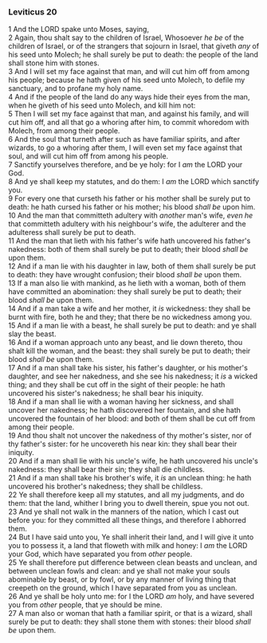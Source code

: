 ### Leviticus 20

1 And the LORD spake unto Moses, saying,  
2 Again, thou shalt say to the children of Israel, Whosoever *he be* of the children of Israel, or of the strangers that sojourn in Israel, that giveth *any* of his seed unto Molech; he shall surely be put to death: the people of the land shall stone him with stones.  
3 And I will set my face against that man, and will cut him off from among his people; because he hath given of his seed unto Molech, to defile my sanctuary, and to profane my holy name.  
4 And if the people of the land do any ways hide their eyes from the man, when he giveth of his seed unto Molech, and kill him not:  
5 Then I will set my face against that man, and against his family, and will cut him off, and all that go a whoring after him, to commit whoredom with Molech, from among their people.  
6 And the soul that turneth after such as have familiar spirits, and after wizards, to go a whoring after them, I will even set my face against that soul, and will cut him off from among his people.  
7 Sanctify yourselves therefore, and be ye holy: for I *am* the LORD your God.  
8 And ye shall keep my statutes, and do them: I *am* the LORD which sanctify you.  
9 For every one that curseth his father or his mother shall be surely put to death: he hath cursed his father or his mother; his blood *shall be* upon him.  
10 And the man that committeth adultery with *another* man's wife, *even he* that committeth adultery with his neighbour's wife, the adulterer and the adulteress shall surely be put to death.  
11 And the man that lieth with his father's wife hath uncovered his father's nakedness: both of them shall surely be put to death; their blood *shall be* upon them.  
12 And if a man lie with his daughter in law, both of them shall surely be put to death: they have wrought confusion; their blood *shall be* upon them.  
13 If a man also lie with mankind, as he lieth with a woman, both of them have committed an abomination: they shall surely be put to death; their blood *shall be* upon them.  
14 And if a man take a wife and her mother, it *is* wickedness: they shall be burnt with fire, both he and they; that there be no wickedness among you.  
15 And if a man lie with a beast, he shall surely be put to death: and ye shall slay the beast.  
16 And if a woman approach unto any beast, and lie down thereto, thou shalt kill the woman, and the beast: they shall surely be put to death; their blood *shall be* upon them.  
17 And if a man shall take his sister, his father's daughter, or his mother's daughter, and see her nakedness, and she see his nakedness; it *is* a wicked thing; and they shall be cut off in the sight of their people: he hath uncovered his sister's nakedness; he shall bear his iniquity.  
18 And if a man shall lie with a woman having her sickness, and shall uncover her nakedness; he hath discovered her fountain, and she hath uncovered the fountain of her blood: and both of them shall be cut off from among their people.  
19 And thou shalt not uncover the nakedness of thy mother's sister, nor of thy father's sister: for he uncovereth his near kin: they shall bear their iniquity.  
20 And if a man shall lie with his uncle's wife, he hath uncovered his uncle's nakedness: they shall bear their sin; they shall die childless.  
21 And if a man shall take his brother's wife, it *is* an unclean thing: he hath uncovered his brother's nakedness; they shall be childless.  
22 Ye shall therefore keep all my statutes, and all my judgments, and do them: that the land, whither I bring you to dwell therein, spue you not out.  
23 And ye shall not walk in the manners of the nation, which I cast out before you: for they committed all these things, and therefore I abhorred them.  
24 But I have said unto you, Ye shall inherit their land, and I will give it unto you to possess it, a land that floweth with milk and honey: I *am* the LORD your God, which have separated you from *other* people.  
25 Ye shall therefore put difference between clean beasts and unclean, and between unclean fowls and clean: and ye shall not make your souls abominable by beast, or by fowl, or by any manner of living thing that creepeth on the ground, which I have separated from you as unclean.  
26 And ye shall be holy unto me: for I the LORD *am* holy, and have severed you from *other* people, that ye should be mine.  
27 A man also or woman that hath a familiar spirit, or that is a wizard, shall surely be put to death: they shall stone them with stones: their blood *shall be* upon them.  

